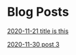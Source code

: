 # Blog Posts

[2020-11-21 title is this](posts/2020-11-10-title.html)


[2020-11-30 post 3](posts/2018-04-21-foobar.html)


